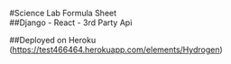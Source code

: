 #Science Lab Formula Sheet  
##Django - React - 3rd Party Api









##Deployed  on Heroku
(https://test466464.herokuapp.com/elements/Hydrogen)